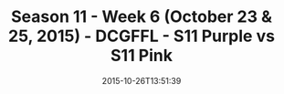 ---
title: Season 11 - Week 6 (October 23 & 25, 2015) - DCGFFL - S11 Purple vs S11 Pink
teams-score:
- team: _teams/s11-purple.md
  score: 35
- team: _teams/s11-pink.md
  score: 33
mvp: Earl Armstrong (Purple), Joe C. (Pink)
game-ball: ''
season: 11
week: 6
date: '2015-10-26T13:51:39'
pageid: season-11-week-6-932-vs-934
---